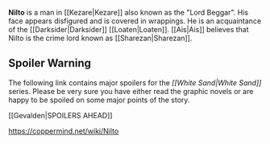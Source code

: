 **Nilto** is a man in [[Kezare\|Kezare]] also known as the "Lord Beggar".
His face appears disfigured and is covered in wrappings. He is an acquaintance of the [[Darksider\|Darksider]] [[Loaten\|Loaten]]. [[Ais\|Ais]] believes that Nilto is the crime lord known as [[Sharezan\|Sharezan]].

## Spoiler Warning
The following link contains major spoilers for the *[[White Sand\|White Sand]]* series. Please be very sure you have either read the graphic novels or are happy to be spoiled on some major points of the story.

[[Gevalden\|SPOILERS AHEAD]]



https://coppermind.net/wiki/Nilto